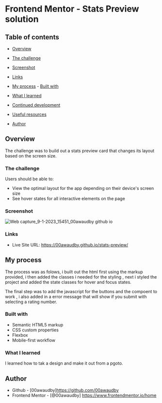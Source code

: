 # Frontend Mentor - Stats Preview solution


## Table of contents

- [Overview](#overview)

- [The challenge](#the-challenge)
  
- [Screenshot](#screenshot)
  
- [Links](#links)
  
- [My process](#my-process) - [Built with](#built-with)
  
- [What I learned](#what-i-learned)
  
- [Continued development](#continued-development)
  
- [Useful resources](#useful-resources)
- [Author](#author)



## Overview

The challenge was to build out a stats preview card that changes its layout based on the screen size.

### The challenge

Users should be able to:

- View the optimal layout for the app depending on their device's screen size
- See hover states for all interactive elements on the page


### Screenshot

![Web capture_9-1-2023_15451_00awaudby github io](https://user-images.githubusercontent.com/84845712/211230353-10ad2f8d-025e-4191-922d-ba4d6658fcdf.jpeg)



### Links

- Live Site URL: https://00awaudby.github.io/stats-preview/

## My process
The process was as folows, i built out the html first using the markup provided, i then added the classes i needed for the styling , next i styled the project and added the state classes for hover and focus states.

The final step was to add the javascript for the buttons and the compoent to work , i also added in a error message that will show if you submit with selecting a rating number.

### Built with

- Semantic HTML5 markup
- CSS custom properties
- Flexbox
- Mobile-first workflow




### What I learned
I learned how to tak a design and make it out from a pgoto.


## Author

- Github - [00awaudby]https://github.com/00awaudby
- Frontend Mentor - [@00awaudby] https://www.frontendmentor.io/home




